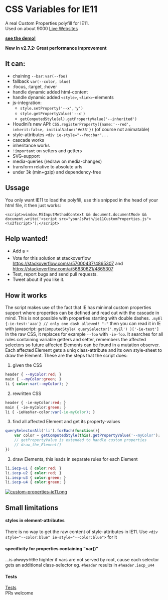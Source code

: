 # CSS Variables for IE11
A real Custom Properties polyfill for IE11.  
Used on about 9000 [Live Websites](https://publicwww.com/websites/ie11CustomProperties/ "source")  
  
**[see the demo!](https://rawcdn.githack.com/nuxodin/ie11CustomProperties/ed6a269145661bfc6a43a5b69f06248fa760e766/demo.html)**  

**New in v2.7.2: Great performance improvement**


## It can:
- chaining `--bar:var(--foo)`
- fallback `var(--color, blue)`
- :focus, :target, :hover
- handle dynamic added html-content
- handle dynamic added `<style>`, `<link>`-elements
- js-integration:
    - `style.setProperty('--x','y')`
    - `style.getPropertyValue('--x')`
    - `getComputedStyle(el).getPropertyValue('--inherited')`
- Houdini’s new API: `CSS.registerProperty({name:'--red', inherit:false, initialValue:'#e33'})` (of course not animatable)
- style-attributes `<div ie-style="--foo:bar"...`
- cascade works
- inheritance works
- `!important` on setters and getters
- SVG-support
- media-queries (redraw on media-changes)
- transform relative to absolute urls
- under 3k (min+gzip) and dependency-free

## Ussage
You only want IE11 to load the polyfill, use this snipped in the head of your html file, it then just works:
```
<script>window.MSInputMethodContext && document.documentMode && document.write('<script src="yourJsPath/ie11CustomProperties.js"><\x2fscript>');</script>
```

## Help wanted!
- Add a ⭐️
- Vote for this solution at stackoverflow https://stackoverflow.com/a/57000437/4865307 and https://stackoverflow.com/a/56830621/4865307
- Test, report bugs and send pull requests.
- Tweet about if you like it.

## How it works
The script makes use of the fact that IE has minimal custom properties support where properties can be defined and read out with the cascade in mind. This is not possible with properties starting with double dashes.
`.myEl {-ie-test:'aaa'} // only one dash allowed! "-"`
then you can read it in IE with javascript:
`getComputedStyle( querySelector('.myEl') )['-ie-test']`
In the raw CSS, it replaces for example `--foo` with `-ie-foo`.
It searches for all rules containing variable getters and setter, remembers the affected selectors so future affected Elements can be found in a mutation observer.
Each affected Element gets a uniq class-attribute and its own style-sheet to draw the Element.
These are the steps that the script does:
1. given the CSS
```css
header { --myColor:red; }
main { --myColor:green; }
li { color:var(--myColor); }
```
2. rewritten CSS
```css
header { -ie-myColor:red; }
main { -ie-myColor:green; }
li { -ieHasVar-color:var(-ie-myColor); }
```
3. find all affected Element and get its property-values
```js
querySelectorAll('li').forEach(function(){
    var color = getComputedStyle(this).getPropertyValue('--myColor');
    // getPropertyValue is extended to handle custom properties
    // draw_the_Element()
})
```
3. draw Elements, this leads in separate rules for each Element
```css
li.iecp-u1 { color:red; }
li.iecp-u2 { color:red; }
li.iecp-u3 { color:green; }
li.iecp-u4 { color:green; }
```
[![custom-properties-ie11.png](https://i.postimg.cc/bryMt02N/custom-properties-ie11.png)](https://postimg.cc/gX7N9ZDf)


## Small limitations
#### styles in element-attributes
There is no way to get the raw content of style-attributes in IE11.
Use `<div style="--color:blue" ie-style="--color:blue">` for it

#### specificity for properties containing "var()"
...is ~~always little~~ highter if vars are not served by root, cause each selector gets an additional class-selector
eg. `#header` results in `#header.iecp_u44`

#### Tests
[Tests](https://rawcdn.githack.com/nuxodin/ie11CustomProperties/ed6a269145661bfc6a43a5b69f06248fa760e766/tests.html)  
PRs welcome

